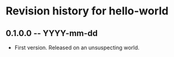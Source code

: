 # Revision history for hello-world

## 0.1.0.0  -- YYYY-mm-dd

* First version. Released on an unsuspecting world.
